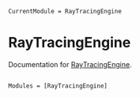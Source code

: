 ```@meta
CurrentModule = RayTracingEngine
```

# RayTracingEngine

Documentation for [RayTracingEngine](https://github.com/FraCpl/RayTracingEngine.jl).

```@index
```

```@autodocs
Modules = [RayTracingEngine]
```
